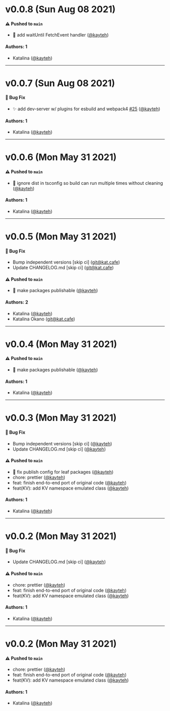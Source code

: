 # v0.0.8 (Sun Aug 08 2021)

#### ⚠️ Pushed to `main`

- 👔 add waitUntil FetchEvent handler ([@kayteh](https://github.com/kayteh))

#### Authors: 1

- Katalina ([@kayteh](https://github.com/kayteh))

---

# v0.0.7 (Sun Aug 08 2021)

#### 🐛 Bug Fix

- ✨ add dev-server w/ plugins for esbuild and webpack4 [#25](https://github.com/kayteh/worker-toolbox/pull/25) ([@kayteh](https://github.com/kayteh))

#### Authors: 1

- Katalina ([@kayteh](https://github.com/kayteh))

---

# v0.0.6 (Mon May 31 2021)

#### ⚠️ Pushed to `main`

- 💚 ignore dist in tsconfig so build can run multiple times without cleaning ([@kayteh](https://github.com/kayteh))

#### Authors: 1

- Katalina ([@kayteh](https://github.com/kayteh))

---

# v0.0.5 (Mon May 31 2021)

#### 🐛 Bug Fix

- Bump independent versions \[skip ci\] (git@kat.cafe)
- Update CHANGELOG.md \[skip ci\] (git@kat.cafe)

#### ⚠️ Pushed to `main`

- 👷 make packages publishable ([@kayteh](https://github.com/kayteh))

#### Authors: 2

- Katalina ([@kayteh](https://github.com/kayteh))
- Katalina Okano (git@kat.cafe)

---

# v0.0.4 (Mon May 31 2021)

#### ⚠️ Pushed to `main`

- 👷 make packages publishable ([@kayteh](https://github.com/kayteh))

#### Authors: 1

- Katalina ([@kayteh](https://github.com/kayteh))

---

# v0.0.3 (Mon May 31 2021)

#### 🐛 Bug Fix

- Bump independent versions \[skip ci\] ([@kayteh](https://github.com/kayteh))
- Update CHANGELOG.md \[skip ci\] ([@kayteh](https://github.com/kayteh))

#### ⚠️ Pushed to `main`

- 🔧 fix publish config for leaf packages ([@kayteh](https://github.com/kayteh))
- chore: prettier ([@kayteh](https://github.com/kayteh))
- feat: finish end-to-end port of original code ([@kayteh](https://github.com/kayteh))
- feat(KV): add KV namespace emulated class ([@kayteh](https://github.com/kayteh))

#### Authors: 1

- Katalina ([@kayteh](https://github.com/kayteh))

---

# v0.0.2 (Mon May 31 2021)

#### 🐛 Bug Fix

- Update CHANGELOG.md \[skip ci\] ([@kayteh](https://github.com/kayteh))

#### ⚠️ Pushed to `main`

- chore: prettier ([@kayteh](https://github.com/kayteh))
- feat: finish end-to-end port of original code ([@kayteh](https://github.com/kayteh))
- feat(KV): add KV namespace emulated class ([@kayteh](https://github.com/kayteh))

#### Authors: 1

- Katalina ([@kayteh](https://github.com/kayteh))

---

# v0.0.2 (Mon May 31 2021)

#### ⚠️ Pushed to `main`

- chore: prettier ([@kayteh](https://github.com/kayteh))
- feat: finish end-to-end port of original code ([@kayteh](https://github.com/kayteh))
- feat(KV): add KV namespace emulated class ([@kayteh](https://github.com/kayteh))

#### Authors: 1

- Katalina ([@kayteh](https://github.com/kayteh))
